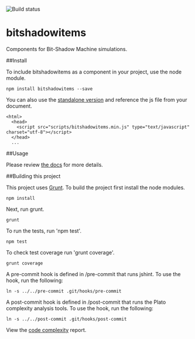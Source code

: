 ![Build status](https://travis-ci.org/vinceallenvince/bitshadowitems.svg?branch=master)

# bitshadowitems

Components for Bit-Shadow Machine simulations.

##Install

To include bitshadowitems as a component in your project, use the node module.

```
npm install bitshadowitems --save
```

You can also use the [standalone version](https://github.com/vinceallenvince/bitshadowitems/releases/latest) and reference the js file from your document.

```
<html>
  <head>
    <script src="scripts/bitshadowitems.min.js" type="text/javascript" charset="utf-8"></script>
  </head>
  ...
```

##Usage

Please review [the docs](http://vinceallenvince.github.io/bitshadowitems/doc/) for more details.

##Building this project

This project uses [Grunt](http://gruntjs.com). To build the project first install the node modules.

```
npm install
```

Next, run grunt.

```
grunt
```

To run the tests, run 'npm test'.

```
npm test
```

To check test coverage run 'grunt coverage'.

```
grunt coverage
```

A pre-commit hook is defined in /pre-commit that runs jshint. To use the hook, run the following:

```
ln -s ../../pre-commit .git/hooks/pre-commit
```

A post-commit hook is defined in /post-commit that runs the Plato complexity analysis tools. To use the hook, run the following:

```
ln -s ../../post-commit .git/hooks/post-commit
```

View the [code complexity](http://vinceallenvince.github.io/bitshadowitems/reports/) report.
